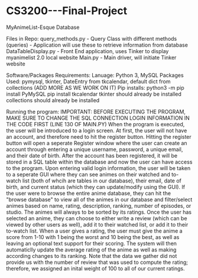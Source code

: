 # CS3200---Final-Project
MyAnimeList-Esque Database

Files in Repo:
  query_methods.py
    - Query Class with different methods (queries)
    - Application will use these to retrieve information from database
  DataTableDisplay.py
    - Front End application, uses Tinker to display myanimelist 2.0 local website
  Main.py
    - Main driver, will initiate Tinker website

Software/Packages Requirements:
  Lanuage: Python 3, MySQL
  Packages Used: pymysql, tkinter, DateEntry from tkcalendar, default dict from collections (ADD MORE AS WE WORK ON IT)
Pip installs:
  python3 -m pip install PyMySQL
  pip install tkcalendar
  tkinter should already be installed
  collections should already be installed
 
 
Running the program:
IMPORTANT: BEFORE EXECUTING THE PROGRAM, MAKE SURE TO CHANGE THE SQL CONNECTION LOGIN INFORMATION IN THE CODE FIRST (LINE 130 OF MAIN.PY)
When the program is executed, the user will be introduced to a login screen. At first, the user will not have an account, and therefore need to hit the register button. Hitting the register button will open a seperate Register window where the user can create an account through entering a unique username, password, a unique email, and their date of birth. 
After the account has been registered, it will be stored in a SQL table within the database and now the user can have access to the program. Upon entering valid login information, the user will be taken to a seperate GUI where they can see animes on their watched and to-watch list (both of whcih are tables in our database), their email, date of birth, and current status (which they can update/modify using the GUI). 
If the user were to browse the entire anime database, they can hit the "browse database" to view all of the animes in our database and filter/select animes based on name, rating, description, ranking, number of episodes, or studio. The animes will always to be sorted by its ratings. 
Once the user has selected an anime, they can choose to either write a review (which can be viewed by other users as well), add it to their watched list, or add it to their to-watch list. 
When a user gives a rating, the user must give the anime a score from 1-10 with 1 being the worst and 10 being the best, as well as leaving an optional text support for their scoring. The system will then automaticlly update the average rating of the anime as well as making according changes to its ranking. 
Note that the data we gather did not provide us with the number of review that was used to compute the rating; therefore, we assigned an inital weight of 100 to all of our current ratings. 
